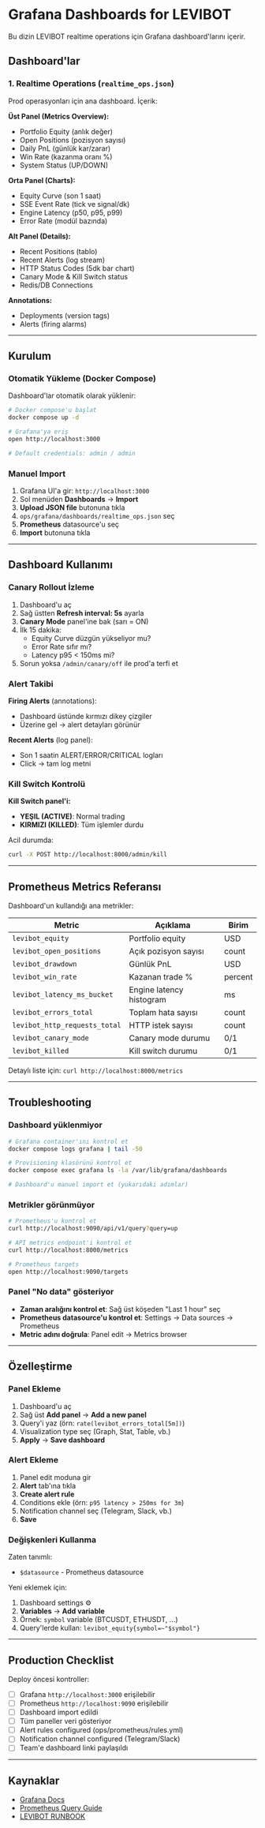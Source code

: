 # Grafana Dashboards for LEVIBOT

Bu dizin LEVIBOT realtime operations için Grafana dashboard'larını içerir.

## Dashboard'lar

### 1. Realtime Operations (`realtime_ops.json`)

Prod operasyonları için ana dashboard. İçerik:

**Üst Panel (Metrics Overview):**

- Portfolio Equity (anlık değer)
- Open Positions (pozisyon sayısı)
- Daily PnL (günlük kar/zarar)
- Win Rate (kazanma oranı %)
- System Status (UP/DOWN)

**Orta Panel (Charts):**

- Equity Curve (son 1 saat)
- SSE Event Rate (tick ve signal/dk)
- Engine Latency (p50, p95, p99)
- Error Rate (modül bazında)

**Alt Panel (Details):**

- Recent Positions (tablo)
- Recent Alerts (log stream)
- HTTP Status Codes (5dk bar chart)
- Canary Mode & Kill Switch status
- Redis/DB Connections

**Annotations:**

- Deployments (version tags)
- Alerts (firing alarms)

---

## Kurulum

### Otomatik Yükleme (Docker Compose)

Dashboard'lar otomatik olarak yüklenir:

```bash
# Docker compose'u başlat
docker compose up -d

# Grafana'ya eriş
open http://localhost:3000

# Default credentials: admin / admin
```

### Manuel Import

1. Grafana UI'a gir: `http://localhost:3000`
2. Sol menüden **Dashboards** → **Import**
3. **Upload JSON file** butonuna tıkla
4. `ops/grafana/dashboards/realtime_ops.json` seç
5. **Prometheus** datasource'u seç
6. **Import** butonuna tıkla

---

## Dashboard Kullanımı

### Canary Rollout İzleme

1. Dashboard'u aç
2. Sağ üstten **Refresh interval: 5s** ayarla
3. **Canary Mode** panel'ine bak (sarı = ON)
4. İlk 15 dakika:
   - Equity Curve düzgün yükseliyor mu?
   - Error Rate sıfır mı?
   - Latency p95 < 150ms mi?
5. Sorun yoksa `/admin/canary/off` ile prod'a terfi et

### Alert Takibi

**Firing Alerts** (annotations):

- Dashboard üstünde kırmızı dikey çizgiler
- Üzerine gel → alert detayları görünür

**Recent Alerts** (log panel):

- Son 1 saatin ALERT/ERROR/CRITICAL logları
- Click → tam log metni

### Kill Switch Kontrolü

**Kill Switch panel'i:**

- **YEŞIL (ACTIVE)**: Normal trading
- **KIRMIZI (KILLED)**: Tüm işlemler durdu

Acil durumda:

```bash
curl -X POST http://localhost:8000/admin/kill
```

---

## Prometheus Metrics Referansı

Dashboard'un kullandığı ana metrikler:

| Metric                        | Açıklama                 | Birim   |
| ----------------------------- | ------------------------ | ------- |
| `levibot_equity`              | Portfolio equity         | USD     |
| `levibot_open_positions`      | Açık pozisyon sayısı     | count   |
| `levibot_drawdown`            | Günlük PnL               | USD     |
| `levibot_win_rate`            | Kazanan trade %          | percent |
| `levibot_latency_ms_bucket`   | Engine latency histogram | ms      |
| `levibot_errors_total`        | Toplam hata sayısı       | count   |
| `levibot_http_requests_total` | HTTP istek sayısı        | count   |
| `levibot_canary_mode`         | Canary mode durumu       | 0/1     |
| `levibot_killed`              | Kill switch durumu       | 0/1     |

Detaylı liste için: `curl http://localhost:8000/metrics`

---

## Troubleshooting

### Dashboard yüklenmiyor

```bash
# Grafana container'ını kontrol et
docker compose logs grafana | tail -50

# Provisioning klasörünü kontrol et
docker compose exec grafana ls -la /var/lib/grafana/dashboards

# Dashboard'u manuel import et (yukarıdaki adımlar)
```

### Metrikler görünmüyor

```bash
# Prometheus'u kontrol et
curl http://localhost:9090/api/v1/query?query=up

# API metrics endpoint'i kontrol et
curl http://localhost:8000/metrics

# Prometheus targets
open http://localhost:9090/targets
```

### Panel "No data" gösteriyor

- **Zaman aralığını kontrol et**: Sağ üst köşeden "Last 1 hour" seç
- **Prometheus datasource'u kontrol et**: Settings → Data sources → Prometheus
- **Metric adını doğrula**: Panel edit → Metrics browser

---

## Özelleştirme

### Panel Ekleme

1. Dashboard'u aç
2. Sağ üst **Add panel** → **Add a new panel**
3. Query'i yaz (örn: `rate(levibot_errors_total[5m])`)
4. Visualization type seç (Graph, Stat, Table, vb.)
5. **Apply** → **Save dashboard**

### Alert Ekleme

1. Panel edit moduna gir
2. **Alert** tab'ına tıkla
3. **Create alert rule**
4. Conditions ekle (örn: `p95 latency > 250ms for 3m`)
5. Notification channel seç (Telegram, Slack, vb.)
6. **Save**

### Değişkenleri Kullanma

Zaten tanımlı:

- `$datasource` - Prometheus datasource

Yeni eklemek için:

1. Dashboard settings ⚙️
2. **Variables** → **Add variable**
3. Örnek: `symbol` variable (BTCUSDT, ETHUSDT, ...)
4. Query'lerde kullan: `levibot_equity{symbol=~"$symbol"}`

---

## Production Checklist

Deploy öncesi kontroller:

- [ ] Grafana `http://localhost:3000` erişilebilir
- [ ] Prometheus `http://localhost:9090` erişilebilir
- [ ] Dashboard import edildi
- [ ] Tüm paneller veri gösteriyor
- [ ] Alert rules configured (ops/prometheus/rules.yml)
- [ ] Notification channel configured (Telegram/Slack)
- [ ] Team'e dashboard linki paylaşıldı

---

## Kaynaklar

- [Grafana Docs](https://grafana.com/docs/)
- [Prometheus Query Guide](https://prometheus.io/docs/prometheus/latest/querying/basics/)
- [LEVIBOT RUNBOOK](/RUNBOOK_PROD.md)
